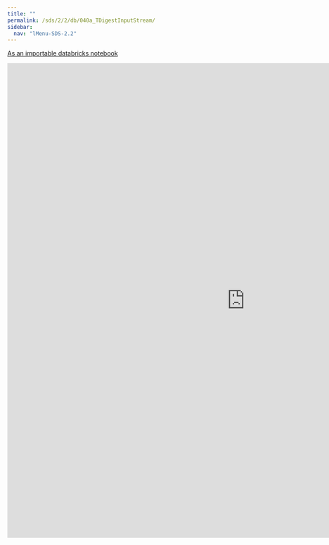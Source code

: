 ```yaml
---
title: ""
permalink: /sds/2/2/db/040a_TDigestInputStream/
sidebar:
  nav: "lMenu-SDS-2.2"
---
```


[As an importable databricks notebook](https://lamastex.github.io/scalable-data-science/sds/2/2/db/040a_TDigestInputStream.html)

<iframe src="https://lamastex.github.io/scalable-data-science/sds/2/2/db/040a_TDigestInputStream" width="1080" height="1080" frameborder="0"></iframe>
